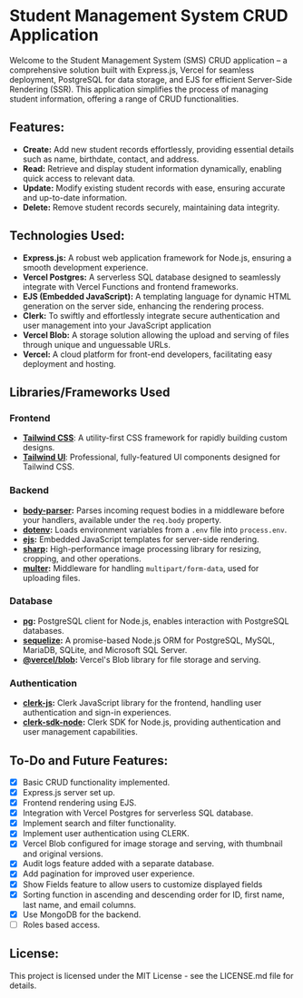 # Student Management System CRUD Application

Welcome to the Student Management System (SMS) CRUD application – a comprehensive solution built with Express.js, Vercel for seamless deployment, PostgreSQL for data storage, and EJS for efficient Server-Side Rendering (SSR). This application simplifies the process of managing student information, offering a range of CRUD functionalities.

## Features:

- **Create:** Add new student records effortlessly, providing essential details such as name, birthdate, contact, and address.
- **Read:** Retrieve and display student information dynamically, enabling quick access to relevant data.
- **Update:** Modify existing student records with ease, ensuring accurate and up-to-date information.
- **Delete:** Remove student records securely, maintaining data integrity.

## Technologies Used:

- **Express.js:** A robust web application framework for Node.js, ensuring a smooth development experience.
- **Vercel Postgres:** A serverless SQL database designed to seamlessly integrate with Vercel Functions and frontend frameworks.
- **EJS (Embedded JavaScript):** A templating language for dynamic HTML generation on the server side, enhancing the rendering process.
- **Clerk:** To swiftly and effortlessly integrate secure authentication and user management into your JavaScript application
- **Vercel Blob:** A storage solution allowing the upload and serving of files through unique and unguessable URLs.
- **Vercel:** A cloud platform for front-end developers, facilitating easy deployment and hosting.

## Libraries/Frameworks Used

### Frontend

- **[Tailwind CSS](https://tailwindcss.com/)**: A utility-first CSS framework for rapidly building custom designs.
- **[Tailwind UI](https://tailwindui.com/)**: Professional, fully-featured UI components designed for Tailwind CSS.

### Backend

- **[body-parser](https://www.npmjs.com/package/body-parser):** Parses incoming request bodies in a middleware before your handlers, available under the `req.body` property.
- **[dotenv](https://www.npmjs.com/package/dotenv):** Loads environment variables from a `.env` file into `process.env`.
- **[ejs](https://www.npmjs.com/package/ejs):** Embedded JavaScript templates for server-side rendering.
- **[sharp](https://www.npmjs.com/package/sharp):** High-performance image processing library for resizing, cropping, and other operations.
- **[multer](https://www.npmjs.com/package/multer):** Middleware for handling `multipart/form-data`, used for uploading files.

### Database

- **[pg](https://www.npmjs.com/package/pg):** PostgreSQL client for Node.js, enables interaction with PostgreSQL databases.
- **[sequelize](https://www.npmjs.com/package/sequelize):** A promise-based Node.js ORM for PostgreSQL, MySQL, MariaDB, SQLite, and Microsoft SQL Server.
- **[@vercel/blob](https://www.npmjs.com/package/@vercel/blob):** Vercel's Blob library for file storage and serving.

### Authentication

- **[clerk-js](https://www.npmjs.com/package/@clerk/clerk-js):** Clerk JavaScript library for the frontend, handling user authentication and sign-in experiences.
- **[clerk-sdk-node](https://www.npmjs.com/package/@clerk/clerk-sdk-node):** Clerk SDK for Node.js, providing authentication and user management capabilities.

## To-Do and Future Features:

- [x] Basic CRUD functionality implemented.
- [x] Express.js server set up.
- [x] Frontend rendering using EJS.
- [x] Integration with Vercel Postgres for serverless SQL database.
- [x] Implement search and filter functionality.
- [x] Implement user authentication using CLERK.
- [x] Vercel Blob configured for image storage and serving, with thumbnail and original versions.
- [x] Audit logs feature added with a separate database.
- [x] Add pagination for improved user experience.
- [x] Show Fields feature to allow users to customize displayed fields
- [x] Sorting function in ascending and descending order for ID, first name, last name, and email columns.
- [x] Use MongoDB for the backend.
- [ ] Roles based access.

## License:

This project is licensed under the MIT License - see the LICENSE.md file for details.

